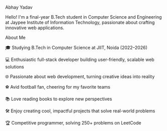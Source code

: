 Abhay Yadav

Hello! I'm a final-year B.Tech student in Computer Science and Engineering at Jaypee Institute of Information Technology, passionate about crafting innovative web applications.

About Me





🎓 Studying B.Tech in Computer Science at JIIT, Noida (2022–2026)



💻 Enthusiastic full-stack developer building user-friendly, scalable web solutions



🌐 Passionate about web development, turning creative ideas into reality



⚽ Avid football fan, cheering for my favorite teams



📚 Love reading books to explore new perspectives



🛠️ Enjoy creating cool, impactful projects that solve real-world problems



🏆 Competitive programmer, solving 250+ problems on LeetCode

